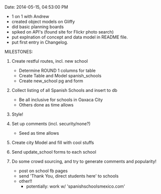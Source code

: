 Date: 2014-05-15, 04:53:00 PM

- 1 on 1 with Andrew
- created object models on Gliffy
- did basic planning boards
- spiked on API's (found site for Flickr photo search)
- put explnation of concept and data model in README file.
- put first entry in Changelog.
















MILESTONES:

1) Create restful routes, incl. new school
   - Determine ROUND 1 columns for table
   - Create Table and Model spanish_schools
   - Create new_school pg and form
2) Collect listing of all Spanish Schools and insert to db
   - Be all inclusive for schools in Oaxaca City
   - Others done as time allows
3) Style!

4) Set up comments (incl. security/none?)
   - Seed as time allows
5) Create city Model and fill with cool stuffs
6) Send update_school forms to each school

7) Do some crowd sourcing, and try to generate comments and popularity!
   - post on school fb pages
   - send 'Thank You, direct students here' to schools
   - other!!
      - potentially: work w/ 'spanishschoolsmexico.com'
